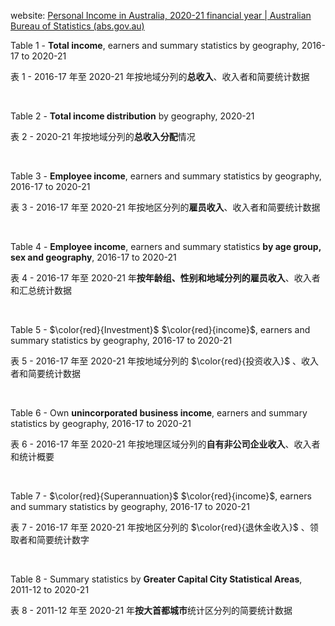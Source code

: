 website:
[Personal Income in Australia, 2020-21 financial year | Australian Bureau of Statistics (abs.gov.au)](https://www.abs.gov.au/statistics/labour/earnings-and-working-conditions/personal-income-australia/2020-21-financial-year)

Table 1 - **Total income**, earners and summary statistics by geography, 2016-17 to 2020-21

表 1 - 2016-17 年至 2020-21 年按地域分列的**总收入**、收入者和简要统计数据

&nbsp;

Table 2 - **Total income distribution** by geography, 2020-21

表 2 - 2020-21 年按地域分列的**总收入分配**情况

&nbsp;

Table 3 - **Employee income**, earners and summary statistics by geography, 2016-17 to 2020-21

表 3 - 2016-17 年至 2020-21 年按地区分列的**雇员收入**、收入者和简要统计数据

&nbsp;

Table 4 - **Employee income**, earners and summary statistics **by age group, sex and geography**, 2016-17 to 2020-21

表 4 - 2016-17 年至 2020-21 年**按年龄组、性别和地域分列的雇员收入**、收入者和汇总统计数据

&nbsp;

Table 5 - $\color{red}{Investment}$ $\color{red}{income}$, earners and summary statistics by geography, 2016-17 to 2020-21

表 5 - 2016-17 年至 2020-21 年按地域分列的 $\color{red}{投资收入}$ 、收入者和简要统计数据

&nbsp;

Table 6 - Own **unincorporated business income**, earners and summary statistics by geography, 2016-17 to 2020-21

表 6 - 2016-17 年至 2020-21 年按地理区域分列的**自有非公司企业收入**、收入者和统计概要

&nbsp;

Table 7 - $\color{red}{Superannuation}$ $\color{red}{income}$, earners and summary statistics by geography, 2016-17 to 2020-21

表 7 - 2016-17 年至 2020-21 年按地区分列的 $\color{red}{退休金收入}$ 、领取者和简要统计数字

&nbsp;

Table 8 - Summary statistics by **Greater Capital City Statistical Areas**, 2011-12 to 2020-21

表 8 - 2011-12 年至 2020-21 年**按大首都城市**统计区分列的简要统计数据
